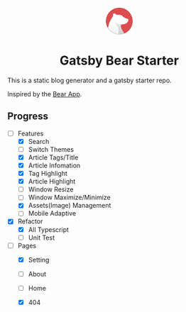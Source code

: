 <p align="center">
  <a href="https://www.gatsbyjs.org">
    <img alt="Gatsby" src="./src/assets/bear-logo.svg" width="60" />
  </a>
</p>
<h1 align="center">
  Gatsby Bear Starter
</h1>

This is a static blog generator and a gatsby starter repo.

Inspired by the [Bear App](https://bear.app/).

## Progress

- [ ] Features
  - [x] Search
  - [ ] Switch Themes
  - [X] Article Tags/Title
  - [x] Article Infomation
  - [x] Tag Highlight
  - [x] Article Highlight
  - [ ] Window Resize
  - [ ] Window Maximize/Minimize
  - [x] Assets(Image) Management
  - [ ] Mobile Adaptive
- [X] Refactor
  - [x] All Typescript
  - [ ] Unit Test
- [ ] Pages
  - [X] Setting
  - [ ] About
  - [ ] Home
  - [X] 404


